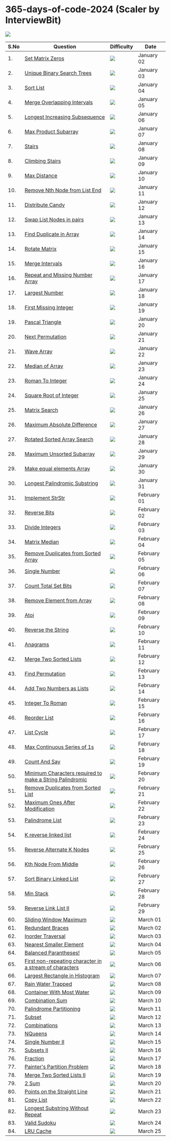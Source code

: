 # 365-days-of-code-2024 (Scaler by InterviewBit)

<img src="https://assets-v2.scaler.com/packs/images/scaler-logo.7dfbf5.svg"/>

<!-- <img src="https://img.shields.io/badge/Easy-2322222.svg?&style=for-the-badge"> -->
<!-- <img src="https://img.shields.io/badge/Medium-FAD800.svg?&style=for-the-badge"> -->
<!-- <img src="https://img.shields.io/badge/Hard-FA0000.svg?&style=for-the-badge"> -->



|  S.No  |  Question  |  Difficulty  |  Date  |
| --------------- | --------------- | --------------- | --------------- | 
| 1. | [Set Matrix Zeros](https://www.interviewbit.com/problems/set-matrix-zeros/) | <img src="https://img.shields.io/badge/Easy-2322222.svg?&style=for-the-badge"> | January 02 |
| 2. | [Unique Binary Search Trees](https://www.interviewbit.com/problems/unique-binary-search-trees/) | <img src="https://img.shields.io/badge/Easy-2322222.svg?&style=for-the-badge"> | January 03 |
| 3. | [Sort List](https://www.interviewbit.com/problems/sort-list/) | <img src="https://img.shields.io/badge/Medium-FAD800.svg?&style=for-the-badge"> | January 04 |
| 4. | [Merge Overlapping Intervals](https://www.interviewbit.com/problems/merge-overlapping-intervals/) | <img src="https://img.shields.io/badge/Medium-FAD800.svg?&style=for-the-badge"> | January 05 |
| 5. | [Longest Increasing Subsequence](https://www.interviewbit.com/problems/longest-increasing-subsequence/) | <img src="https://img.shields.io/badge/Medium-FAD800.svg?&style=for-the-badge"> | January 06 |
| 6. | [Max Product Subarray](https://www.interviewbit.com/problems/max-product-subarray/) | <img src="https://img.shields.io/badge/Medium-FAD800.svg?&style=for-the-badge"> | January 07 |
| 7. | [Stairs](https://www.interviewbit.com/problems/stairs/) | <img src="https://img.shields.io/badge/Easy-2322222.svg?&style=for-the-badge"> | January 08 |
| 8. | [Climbing Stairs](https://www.interviewbit.com/problems/climbing-stairs/) | <img src="https://img.shields.io/badge/Medium-FAD800.svg?&style=for-the-badge"> | January 09 |
| 9. | [Max Distance](https://www.interviewbit.com/problems/max-distance/) | <img src="https://img.shields.io/badge/Medium-FAD800.svg?&style=for-the-badge"> | January 10 |
| 10. | [Remove Nth Node from List End](https://www.interviewbit.com/problems/remove-nth-node-from-list-end/) | <img src="https://img.shields.io/badge/Easy-2322222.svg?&style=for-the-badge"> | January 11 |
| 11. | [Distribute Candy](https://www.interviewbit.com/problems/distribute-candy/) | <img src="https://img.shields.io/badge/Medium-FAD800.svg?&style=for-the-badge"> | January 12 |
| 12. | [Swap List Nodes in pairs](https://www.interviewbit.com/problems/swap-list-nodes-in-pairs/) | <img src="https://img.shields.io/badge/Easy-2322222.svg?&style=for-the-badge"> | January 13 |
| 13. | [Find Duplicate in Array](https://www.interviewbit.com/problems/find-duplicate-in-array/) | <img src="https://img.shields.io/badge/Easy-2322222.svg?&style=for-the-badge"> | January 14 |
| 14. | [Rotate Matrix](https://www.interviewbit.com/problems/rotate-matrix/) | <img src="https://img.shields.io/badge/Medium-FAD800.svg?&style=for-the-badge"> | January 15 |
| 15. | [Merge Intervals](https://www.interviewbit.com/problems/merge-intervals/) | <img src="https://img.shields.io/badge/Medium-FAD800.svg?&style=for-the-badge"> | January 16 |
| 16. | [Repeat and Missing Number Array](https://www.interviewbit.com/problems/repeat-and-missing-number-array/) | <img src="https://img.shields.io/badge/Medium-FAD800.svg?&style=for-the-badge"> | January 17 |
| 17. | [Largest Number](https://www.interviewbit.com/problems/largest-number/) | <img src="https://img.shields.io/badge/Medium-FAD800.svg?&style=for-the-badge"> | January 18 |
| 18. | [First Missing Integer](https://www.interviewbit.com/problems/first-missing-integer/) | <img src="https://img.shields.io/badge/Medium-FAD800.svg?&style=for-the-badge"> | January 19 |
| 19. | [Pascal Triangle](https://www.interviewbit.com/problems/pascal-triangle/) | <img src="https://img.shields.io/badge/Easy-2322222.svg?&style=for-the-badge"> | January 20 |
| 20. | [Next Permutation](https://www.interviewbit.com/problems/next-permutation/) | <img src="https://img.shields.io/badge/Medium-FAD800.svg?&style=for-the-badge"> | January 21 |
| 21. | [Wave Array](https://www.interviewbit.com/problems/wave-array/) | <img src="https://img.shields.io/badge/Easy-2322222.svg?&style=for-the-badge"> | January 22 |
| 22. | [Median of Array](https://www.interviewbit.com/problems/median-of-array/) | <img src="https://img.shields.io/badge/Medium-FAD800.svg?&style=for-the-badge"> | January 23 |
| 23. | [Roman To Integer](https://www.interviewbit.com/problems/roman-to-integer/) | <img src="https://img.shields.io/badge/Medium-FAD800.svg?&style=for-the-badge"> | January 24 |
| 24. | [Square Root of Integer](https://www.interviewbit.com/problems/square-root-of-integer/) | <img src="https://img.shields.io/badge/Easy-2322222.svg?&style=for-the-badge"> | January 25 |
| 25. | [Matrix Search](https://www.interviewbit.com/problems/matrix-search/) | <img src="https://img.shields.io/badge/Medium-FAD800.svg?&style=for-the-badge"> | January 26 |
| 26. | [Maximum Absolute Difference](https://www.interviewbit.com/problems/maximum-absolute-difference/) | <img src="https://img.shields.io/badge/Medium-FAD800.svg?&style=for-the-badge"> | January 27 |
| 27. | [Rotated Sorted Array Search](https://www.interviewbit.com/problems/rotated-sorted-array-search/) | <img src="https://img.shields.io/badge/Medium-FAD800.svg?&style=for-the-badge"> | January 28 |
| 28. | [Maximum Unsorted Subarray](https://www.interviewbit.com/problems/maximum-unsorted-subarray/) | <img src="https://img.shields.io/badge/Medium-FAD800.svg?&style=for-the-badge"> | January 29 |
| 29. | [Make equal elements Array](https://www.interviewbit.com/problems/make-equal-elements-array/) | <img src="https://img.shields.io/badge/Medium-FAD800.svg?&style=for-the-badge"> | January 30 |
| 30. | [Longest Palindromic Substring](https://www.interviewbit.com/problems/longest-palindromic-substring/) | <img src="https://img.shields.io/badge/Medium-FAD800.svg?&style=for-the-badge"> | January 31 |
| 31. | [Implement StrStr](https://www.interviewbit.com/problems/implement-strstr/) | <img src="https://img.shields.io/badge/Medium-FAD800.svg?&style=for-the-badge"> | February 01 |
| 32. | [Reverse Bits](https://www.interviewbit.com/problems/reverse-bits/) | <img src="https://img.shields.io/badge/Medium-FAD800.svg?&style=for-the-badge"> | February 02 |
| 33. | [Divide Integers](https://www.interviewbit.com/problems/divide-integers/) | <img src="https://img.shields.io/badge/Medium-FAD800.svg?&style=for-the-badge"> | February 03 |
| 34. | [Matrix Median](https://www.interviewbit.com/problems/matrix-median/) | <img src="https://img.shields.io/badge/Medium-FAD800.svg?&style=for-the-badge"> | February 04 |
| 35. | [Remove Duplicates from Sorted Array](https://www.interviewbit.com/problems/remove-duplicates-from-sorted-array/) | <img src="https://img.shields.io/badge/Easy-2322222.svg?&style=for-the-badge"> | February 05 |
| 36. | [Single Number](https://www.interviewbit.com/problems/single-number/) | <img src="https://img.shields.io/badge/Easy-2322222.svg?&style=for-the-badge"> | February 06 |
| 37. | [Count Total Set Bits](https://www.interviewbit.com/problems/count-total-set-bits/) | <img src="https://img.shields.io/badge/Hard-FA0000.svg?&style=for-the-badge"> | February 07 |
| 38. | [Remove Element from Array](https://www.interviewbit.com/problems/remove-element-from-array/) | <img src="https://img.shields.io/badge/Medium-FAD800.svg?&style=for-the-badge"> | February 08 |
| 39. | [Atoi](https://www.interviewbit.com/problems/atoi/) | <img src="https://img.shields.io/badge/Medium-FAD800.svg?&style=for-the-badge"> | February 09 |
| 40. | [Reverse the String](https://www.interviewbit.com/problems/reverse-the-string/) | <img src="https://img.shields.io/badge/Easy-2322222.svg?&style=for-the-badge"> | February 10 |
| 41. | [Anagrams](https://www.interviewbit.com/problems/anagrams/) | <img src="https://img.shields.io/badge/Medium-FAD800.svg?&style=for-the-badge"> | February 11 |
| 42. | [Merge Two Sorted Lists](https://www.interviewbit.com/problems/merge-two-sorted-lists/) | <img src="https://img.shields.io/badge/Easy-2322222.svg?&style=for-the-badge"> | February 12 |
| 43. | [Find Permutation](https://www.interviewbit.com/problems/find-permutation/) | <img src="https://img.shields.io/badge/Medium-FAD800.svg?&style=for-the-badge"> | February 13 |
| 44. | [Add Two Numbers as Lists](https://www.interviewbit.com/problems/add-two-numbers-as-lists/) | <img src="https://img.shields.io/badge/Medium-FAD800.svg?&style=for-the-badge"> | February 14 |
| 45. | [Integer To Roman](https://www.interviewbit.com/problems/integer-to-roman/) | <img src="https://img.shields.io/badge/Medium-FAD800.svg?&style=for-the-badge"> | February 15 |
| 46. | [Reorder List](https://www.interviewbit.com/problems/reorder-list/) | <img src="https://img.shields.io/badge/Hard-FA0000.svg?&style=for-the-badge"> | February 16 |
| 47. | [List Cycle](https://www.interviewbit.com/problems/list-cycle/) | <img src="https://img.shields.io/badge/Medium-FAD800.svg?&style=for-the-badge"> | February 17 |
| 48. | [Max Continuous Series of 1s](https://www.interviewbit.com/problems/max-continuous-series-of-1s/) | <img src="https://img.shields.io/badge/Medium-FAD800.svg?&style=for-the-badge"> | February 18 |
| 49. | [Count And Say](https://www.interviewbit.com/problems/count-and-say/) | <img src="https://img.shields.io/badge/Easy-2322222.svg?&style=for-the-badge"> | February 19 |
| 50. | [Minimum Characters required to make a String Palindromic](https://www.interviewbit.com/problems/minimum-characters-required-to-make-a-string-palindromic/) | <img src="https://img.shields.io/badge/Medium-FAD800.svg?&style=for-the-badge"> | February 20 |
| 51. | [Remove Duplicates from Sorted List](https://www.interviewbit.com/problems/remove-duplicates-from-sorted-list/) | <img src="https://img.shields.io/badge/Easy-2322222.svg?&style=for-the-badge"> | February 21 |
| 52. | [Maximum Ones After Modification](https://www.interviewbit.com/problems/maximum-ones-after-modification/) | <img src="https://img.shields.io/badge/Medium-FAD800.svg?&style=for-the-badge"> | February 22 |
| 53. | [Palindrome List](https://www.interviewbit.com/problems/palindrome-list/) | <img src="https://img.shields.io/badge/Medium-FAD800.svg?&style=for-the-badge"> | February 23 |
| 54. | [K reverse linked list](https://www.interviewbit.com/problems/k-reverse-linked-list/) | <img src="https://img.shields.io/badge/Medium-FAD800.svg?&style=for-the-badge"> | February 24 |
| 55. | [Reverse Alternate K Nodes](https://www.interviewbit.com/problems/reverse-alternate-k-nodes/) | <img src="https://img.shields.io/badge/Medium-FAD800.svg?&style=for-the-badge"> | February 25 |
| 56. | [Kth Node From Middle](https://www.interviewbit.com/problems/kth-node-from-middle/) | <img src="https://img.shields.io/badge/Easy-2322222.svg?&style=for-the-badge"> | February 26 |
| 57. | [Sort Binary Linked List](https://www.interviewbit.com/problems/sort-binary-linked-list/) | <img src="https://img.shields.io/badge/Easy-2322222.svg?&style=for-the-badge"> | February 27 |
| 58. | [Min Stack](https://www.interviewbit.com/problems/min-stack/) | <img src="https://img.shields.io/badge/Medium-FAD800.svg?&style=for-the-badge"> | February 28 |
| 59. | [Reverse Link List II](https://www.interviewbit.com/problems/reverse-link-list-ii/) | <img src="https://img.shields.io/badge/Medium-FAD800.svg?&style=for-the-badge"> | February 29 |
| 60. | [Sliding Window Maximum](https://www.interviewbit.com/problems/sliding-window-maximum/) | <img src="https://img.shields.io/badge/Medium-FAD800.svg?&style=for-the-badge"> | March 01 |
| 61. | [Redundant Braces](https://www.interviewbit.com/problems/redundant-braces/) | <img src="https://img.shields.io/badge/Easy-2322222.svg?&style=for-the-badge"> | March 02 |
| 62. | [Inorder Traversal](https://www.interviewbit.com/problems/inorder-traversal/) | <img src="https://img.shields.io/badge/Easy-2322222.svg?&style=for-the-badge"> | March 03 |
| 63. | [Nearest Smaller Element](https://www.interviewbit.com/problems/nearest-smaller-element/) | <img src="https://img.shields.io/badge/Easy-2322222.svg?&style=for-the-badge"> | March 04 |
| 64. | [Balanced Parantheses!](https://www.interviewbit.com/problems/balanced-parantheses/) | <img src="https://img.shields.io/badge/Easy-2322222.svg?&style=for-the-badge"> | March 05 |
| 65. | [First non-repeating character in a stream of characters](https://www.interviewbit.com/problems/first-non-repeating-character-in-a-stream-of-characters/) | <img src="https://img.shields.io/badge/Medium-FAD800.svg?&style=for-the-badge"> | March 06 |
| 66. | [Largest Rectangle in Histogram](https://www.interviewbit.com/problems/largest-rectangle-in-histogram/) | <img src="https://img.shields.io/badge/Hard-FA0000.svg?&style=for-the-badge"> | March 07 |
| 67. | [Rain Water Trapped](https://www.interviewbit.com/problems/rain-water-trapped/) | <img src="https://img.shields.io/badge/Hard-FA0000.svg?&style=for-the-badge"> | March 08 |
| 68. | [Container With Most Water](https://www.interviewbit.com/problems/container-with-most-water/) | <img src="https://img.shields.io/badge/Medium-FAD800.svg?&style=for-the-badge"> | March 09 |
| 69. | [Combination Sum](https://www.interviewbit.com/problems/combination-sum/) | <img src="https://img.shields.io/badge/Medium-FAD800.svg?&style=for-the-badge"> | March 10 |
| 70. | [Palindrome Partitioning](https://www.interviewbit.com/problems/palindrome-partitioning/) | <img src="https://img.shields.io/badge/Medium-FAD800.svg?&style=for-the-badge"> | March 11 |
| 71. | [Subset](https://www.interviewbit.com/problems/subset/) | <img src="https://img.shields.io/badge/Medium-FAD800.svg?&style=for-the-badge"> | March 12 |
| 72. | [Combinations](https://www.interviewbit.com/problems/combinations/) | <img src="https://img.shields.io/badge/Medium-FAD800.svg?&style=for-the-badge"> | March 13 |
| 73. | [NQueens](https://www.interviewbit.com/problems/nqueens/) | <img src="https://img.shields.io/badge/Hard-FA0000.svg?&style=for-the-badge"> | March 14 |
| 74. | [Single Number II](https://www.interviewbit.com/problems/single-number-ii/) | <img src="https://img.shields.io/badge/Medium-FAD800.svg?&style=for-the-badge"> | March 15 |
| 75. | [Subsets II](https://www.interviewbit.com/problems/subsets-ii/) | <img src="https://img.shields.io/badge/Medium-FAD800.svg?&style=for-the-badge"> | March 16 |
| 76. | [Fraction](https://www.interviewbit.com/problems/fraction/) | <img src="https://img.shields.io/badge/Medium-FAD800.svg?&style=for-the-badge"> | March 17 |
| 77. | [Painter's Partition Problem](https://www.interviewbit.com/problems/painters-partition-problem/) | <img src="https://img.shields.io/badge/Medium-FAD800.svg?&style=for-the-badge"> | March 18 |
| 78. | [Merge Two Sorted Lists II](https://www.interviewbit.com/problems/merge-two-sorted-lists-ii/) | <img src="https://img.shields.io/badge/Medium-FAD800.svg?&style=for-the-badge"> | March 19 |
| 79. | [2 Sum](https://www.interviewbit.com/problems/2-sum/) | <img src="https://img.shields.io/badge/Easy-2322222.svg?&style=for-the-badge"> | March 20 |
| 80. | [Points on the Straight Line](https://www.interviewbit.com/problems/points-on-the-straight-line/) | <img src="https://img.shields.io/badge/Medium-FAD800.svg?&style=for-the-badge"> | March 21 |
| 81. | [Copy List](https://www.interviewbit.com/problems/copy-list/) | <img src="https://img.shields.io/badge/Medium-FAD800.svg?&style=for-the-badge"> | March 22 |
| 82. | [Longest Substring Without Repeat](https://www.interviewbit.com/problems/longest-substring-without-repeat/) | <img src="https://img.shields.io/badge/Easy-2322222.svg?&style=for-the-badge"> | March 23 |
| 83. | [Valid Sudoku](https://www.interviewbit.com/problems/valid-sudoku/) | <img src="https://img.shields.io/badge/Medium-FAD800.svg?&style=for-the-badge"> | March 24 |
| 84. | [LRU Cache](https://www.interviewbit.com/problems/lru-cache/) | <img src="https://img.shields.io/badge/Hard-FA0000.svg?&style=for-the-badge"> | March 25 |

